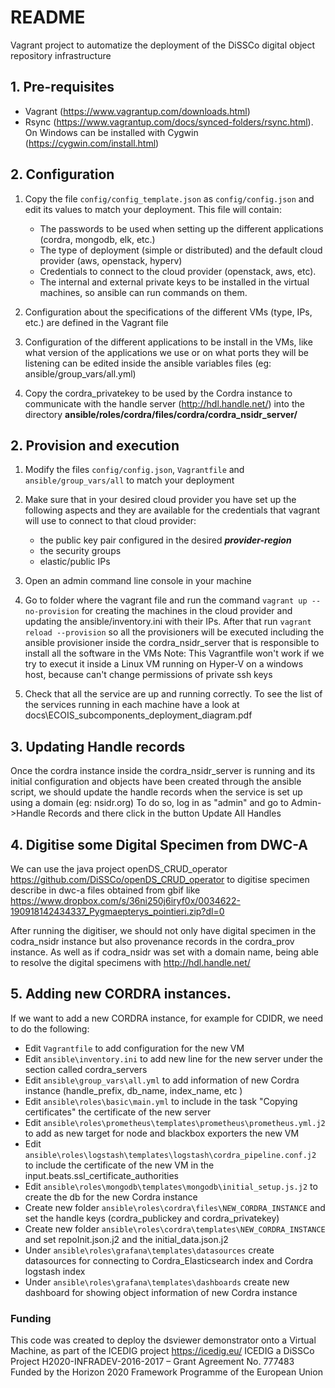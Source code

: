 # README

Vagrant project to automatize the deployment of the DiSSCo digital object repository infrastructure 

## 1. Pre-requisites
- Vagrant (https://www.vagrantup.com/downloads.html)
- Rsync (https://www.vagrantup.com/docs/synced-folders/rsync.html). On Windows can be installed with Cygwin (https://cygwin.com/install.html)

## 2. Configuration
1. Copy the file ```config/config_template.json``` as ```config/config.json``` and edit its values to match your deployment. 
This file will contain:
    - The passwords to be used when setting up the different applications (cordra, mongodb, elk, etc.)
    - The type of deployment (simple or distributed) and the default cloud provider (aws, openstack, hyperv) 
    - Credentials to connect to the cloud provider (openstack, aws, etc). 
    - The internal and external private keys to be installed in the virtual machines, so ansible can run commands on them.    

2. Configuration about the specifications of the different VMs (type, IPs, etc.) are defined in the Vagrant file

3. Configuration of the different applications to be install in the VMs, like what version of the applications we use or on 
what ports they will be listening can be edited inside the ansible variables files (eg: ansible/group_vars/all.yml) 

4. Copy the cordra_privatekey to be used by the Cordra instance to communicate with the handle server (http://hdl.handle.net/) 
into the directory **ansible/roles/cordra/files/cordra/cordra_nsidr_server/**

## 2. Provision and execution 
1. Modify the files  ```config/config.json```, ```Vagrantfile``` and ```ansible/group_vars/all``` to match your deployment
 
2. Make sure that in your desired cloud provider you have set up the following aspects and they are available for the credentials that
vagrant will use to connect to that cloud provider:
    - the public key pair configured in the desired ***provider-region***
    - the security groups
    - elastic/public IPs    
 
3. Open an admin command line console in your machine
 
4. Go to folder where the vagrant file and run the command ```vagrant up --no-provision``` for creating the machines in the cloud provider 
and updating the ansible/inventory.ini with their IPs. After that run ```vagrant reload --provision``` so all the provisioners will be executed
including the ansible provisioner inside the cordra_nsidr_server that is responsible to install all the software in the VMs
Note: This Vagrantfile won't work if we try to execut it inside a Linux VM running on Hyper-V on a windows host, because can't change permissions
of private ssh keys

5. Check that all the service are up and running correctly. To see the list of the services running in each machine have a look at 
docs\ECOIS_subcomponents_deployment_diagram.pdf

## 3. Updating Handle records
Once the cordra instance inside the cordra_nsidr_server is running and its initial configuration and objects have been created 
through the ansible script, we should update the handle records when the service is set up using a domain (eg: nsidr.org) 
To do so, log in as "admin" and go to Admin->Handle Records and there click in the button Update All Handles

## 4. Digitise some Digital Specimen from DWC-A
 We can use the java project openDS_CRUD_operator https://github.com/DiSSCo/openDS_CRUD_operator to digitise specimen describe in dwc-a files
 obtained from gbif like https://www.dropbox.com/s/36ni250j6iryf0x/0034622-190918142434337_Pygmaepterys_pointieri.zip?dl=0
 
 After running the digitiser, we should not only have digital specimen in the codra_nsidr instance but also provenance records 
 in the cordra_prov instance. As well as if codra_nsidr was set with a domain name, being able to resolve the digital specimens 
 with http://hdl.handle.net/ 

## 5. Adding new CORDRA instances.
If we want to add a new CORDRA instance, for example for CDIDR, we need to do the following:
- Edit ```Vagrantfile``` to add configuration for the new VM 
- Edit ```ansible\inventory.ini``` to add new line for the new server under the section called cordra_servers
- Edit ```ansible\group_vars\all.yml``` to add information of new Cordra instance (handle_prefix, db_name, index_name, etc )
- Edit ```ansible\roles\basic\main.yml``` to include in the task "Copying certificates" the certificate of the new server
- Edit ```ansible\roles\prometheus\templates\prometheus\prometheus.yml.j2``` to add as new target for node and blackbox exporters the new VM
- Edit ```ansible\roles\logstash\templates\logstash\cordra_pipeline.conf.j2``` to include the certificate of the new VM in the input.beats.ssl_certificate_authorities
- Edit ```ansible\roles\mongodb\templates\mongodb\initial_setup.js.j2``` to create the db for the new Cordra instance  
- Create new folder ```ansible\roles\cordra\files\NEW_CORDRA_INSTANCE``` and set the handle keys (cordra_publickey and cordra_privatekey)
- Create new folder ```ansible\roles\cordra\templates\NEW_CORDRA_INSTANCE``` and set repoInit.json.j2 and the initial_data.json.j2
- Under ```ansible\roles\grafana\templates\datasources``` create datasources for connecting to Cordra_Elasticsearch index and Cordra logstash index
- Under ```ansible\roles\grafana\templates\dashboards``` create new dashboard for showing object information of new Cordra instance    

### Funding
This code was created to deploy the dsviewer demonstrator onto a Virtual Machine, as part of the ICEDIG project 
https://icedig.eu/ ICEDIG a DiSSCo Project H2020-INFRADEV-2016-2017 – Grant Agreement No. 777483 Funded by the Horizon 
2020 Framework Programme of the European Union